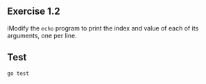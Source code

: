 ## Exercise 1.2

iModify the `echo` program to print the index and value of each of its
arguments, one per line.

## Test

`go test`
